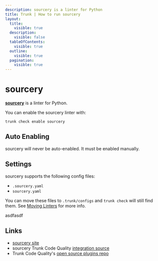 ```yaml
---
description: sourcery is a linter for Python
title: Trunk | How to run sourcery
layout:
  title:
    visible: true
  description:
    visible: false
  tableOfContents:
    visible: true
  outline:
    visible: true
  pagination:
    visible: true
---
```


# sourcery

[**sourcery**](https://sourcery.ai/) is a linter for Python.

You can enable the sourcery linter with:

```shell
trunk check enable sourcery
```

## Auto Enabling

sourcery will never be auto-enabled. It must be enabled manually.

## Settings

sourcery supports the following config files:
* `.sourcery.yaml`
* `sourcery.yaml`

You can move these files to `.trunk/configs` and `trunk check` will still find them. See [Moving Linters](../configure-linters.md#moving-linters) for more info.





asdfasdf



## Links

- [sourcery site](https://sourcery.ai/)
- sourcery Trunk Code Quality [integration source](https://github.com/trunk-io/plugins/tree/main/linters/sourcery)
- Trunk Code Quality's [open source plugins repo](https://github.com/trunk-io/plugins/tree/main)
